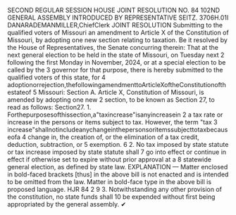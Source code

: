 SECOND REGULAR SESSION
HOUSE JOINT
RESOLUTION NO. 84
102ND GENERAL ASSEMBLY
INTRODUCED BY REPRESENTATIVE SEITZ.
3706H.01I DANARADEMANMILLER,ChiefClerk
JOINT RESOLUTION
Submitting to the qualified voters of Missouri an amendment to Article X of the Constitution
of Missouri, by adopting one new section relating to taxation.
Be it resolved by the House of Representatives, the Senate concurring therein:
That at the next general election to be held in the state of Missouri, on Tuesday next
2 following the first Monday in November, 2024, or at a special election to be called by the
3 governor for that purpose, there is hereby submitted to the qualified voters of this state, for
4 adoptionorrejection,thefollowingamendmenttoArticleXoftheConstitutionofthestateof
5 Missouri:
Section A. Article X, Constitution of Missouri, is amended by adopting one new
2 section, to be known as Section 27, to read as follows:
Section27. 1. Forthepurposesofthissection,a"taxincrease"isanyincreasein
2 a tax rate or increase in the persons or items subject to tax. However, the term "tax
3 increase"shallnotincludeanychangeinthepersonsoritemssubjecttotaxbecauseofa
4 change in, the creation of, or the elimination of a tax credit, deduction, subtraction, or
5 exemption.
6 2. No tax imposed by state statute or tax increase imposed by state statute shall
7 go into effect or continue in effect if otherwise set to expire without prior approval at a
8 statewide general election, as defined by state law.
EXPLANATION — Matter enclosed in bold-faced brackets [thus] in the above bill is not enacted and is
intended to be omitted from the law. Matter in bold-face type in the above bill is proposed language.
HJR 84 2
9 3. Notwithstanding any other provision of the constitution, no state funds shall
10 be expended without first being appropriated by the general assembly.
✔